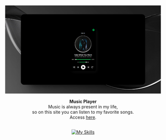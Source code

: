 <div align="center">

![Music Player image](./assets/img/musicplayer.png)

</div>

<div align="center"><strong>Music Player</strong></div>
<div align="center">Music is always present in my life, <br /> so on this site you can listen to my favorite songs. <br /> Access <a href="https://guhrodriguess.github.io/music-player/">here</a>.</div>

<br />

<div align="center">

[![My Skills](https://skillicons.dev/icons?i=html,css,javascript)](https://skillicons.dev)

</div>
